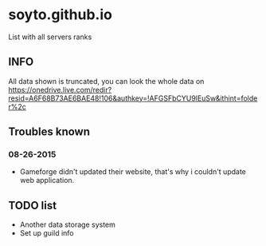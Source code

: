 # soyto.github.io

List with all servers ranks

## INFO

 All data shown is truncated, you can look the whole data on https://onedrive.live.com/redir?resid=A6F68B73AE6BAE48!106&authkey=!AFGSFbCYU9lEuSw&ithint=folder%2c

## Troubles known

### 08-26-2015
- Gameforge didn't updated their website, that's why i couldn't update web application.

## TODO list

- Another data storage system
- Set up guild info
